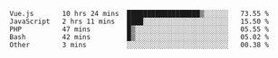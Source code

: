 <!--START_SECTION:waka-->

```text
Vue.js       10 hrs 24 mins  ██████████████████▒░░░░░░   73.55 %
JavaScript   2 hrs 11 mins   ████░░░░░░░░░░░░░░░░░░░░░   15.50 %
PHP          47 mins         █▒░░░░░░░░░░░░░░░░░░░░░░░   05.55 %
Bash         42 mins         █▒░░░░░░░░░░░░░░░░░░░░░░░   05.02 %
Other        3 mins          ░░░░░░░░░░░░░░░░░░░░░░░░░   00.38 %
```

<!--END_SECTION:waka-->
